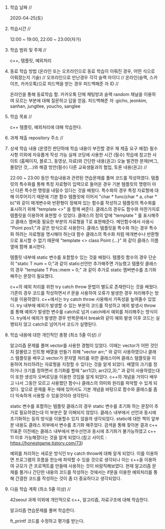 1. 학습 날짜 // 

    2020-04-25(토)

2. 학습시간 // 

    12:00 ~ 19:00, 22:00 ~ 23:00(자가)

3. 학습 범위 및 주제 // 
    
    c++, 템플릿, 예외처리

4. 동료 학습 방법 (온라인 또는 오프라인으로 동료 학습이 이뤄진 경우, 어떤 식으로 이뤄졌는지 기술) // 오프라인으로 만난경우 각각 슬랙 아이디 // 온라인(슬랙, 스카이프, 카카오톡)으로 피드백을 받는 경우 피드백해준 자 ID // 

    온라인을 통해 동료학습 함. 카카오톡 단체 채팅방과 슬랙 random 채널을 이용하여 모르는 부분에 대해 질문하고 답을 얻음. 피드백해준 자 :gicho, jeonkim, sanhan, jungtlee, youcho, sanglee

5. 학습 목표 //

    c++ 템플릿, 예외처리에 대해 학습한다.
    
6. 과제 제출 repository 주소 // 
    
    
    
7. 상세 학습 내용 (운영진 판단하에 학습 내용이 부진할 경우 재 제출 요구 예정) 필수사항 이외에 자유롭게 작성 가능 실제 코딩에 사용한 시간 (필수) 학습에 참고한 사이트 (홈페이지, 블로그, 동영상, 자료)와 간단한 내용(권고) 오늘 발견한 문제(버그, 몰랐던 것,...)와 해결 방안(필수) 다른 교육생들과의 협업, 토론 내용(권고) //
    
    22:00 ~ 23:00 동안 학습내용과 관련된 연습문제를 풀며 코드를 작성하였다. 
    템플릿의 특수화를 통해 특정 자료형이 입력으로 들어온 경우 기본 템플릿의 명령이 아닌 다른 특수한 명령을 내릴수 있다는 것을 배웠다. 특수화의 경우 특정 자료형에 대해 이루어지기 때문에 기본 함수 템플릿에 이어서 "char * func(char * a, char * b)"와 같이 매개변수와 반환형이 정해져 있는 함수를 작성하고 템플릿의 특수화를 표시하기 위해 "template <>" 을 함께 써준다. 클래스의 경우도 함수와 마찬가지로 템플릿을 이용하여 표현할 수 있었다. 클래스의 정의 앞에 "template <typename T>" 를 표시해주고 클래스 멤버중 필요한 부분의 자료형을 T로 표현해준다. 메인함수에서 사용시 "Point <int> pos1;"과 같은 방식으로 사용한다. 클래스 템플릿을 특수화 하는 경우 특수화 하려는 자료형을 명시해야 하는대 함수 클래스의 특수화 처럼 매개변수나 반환형으로 표시할 수 없기 때문에 "template <> class Point <int> {...}" 와 같이 클래스 이름 옆에 함께 표시한다. 
    
    템플릿 내부에 static 변수를 포함할수 있는 것을 배웠다. 템플릿 함수의 경우 단순히 "static T num = 0;"과 같이 static선언만 추가해주면 가능했고 템플릿 클래스의 경우 "template <typename T> T Pos<T>::mem = 0;" 과 같이 추가로 static 멤버변수를 초기화해주는 문장이 필요했다.
    
    c++의 예외 처리를 위한 try catch throw 문법이 별도로 존재한다는 것을 배웠다. 기존의 경우 코드를 작성하면서 if 문을 사용하여 오류가 발생한 경우 처리해주는 방식을 이용하였다. c++에서는 try catch throw 사용해서 가독성을 높여줄수 있었다. try 내부에 예외가 발생할 수 있는 부분의 코드를 작성하고 예외 발생시 throw를 통해 예외가 발생한 변수를 catch로 넘겨 catch에서 예외를 처리해주는 방식이다. try에서 예외가 발생한 경우 반복문에서 break와 같이 예외 발생 이후 코드는 실행되지 않고 catch로 넘어가서 코드가 실행된다. 
    
8. 학습 내용에 대한 개인적인 총평 (최소 5줄 이상) //
    
    알고리즘 문제를 풀며 vector를 사용한 경험이 있었다. 이때는 vector가 어떤 것인지 잘몰랐고 인트형 배열을 만들기 위해 "vector <int> arr;" 와 같이 사용하였으나 클래스 템플릿을 배우고 vector가 문자열 처리를 위한 클래스이며 클래스 템플릿을 이용하여 처리하려는 자료형을 지정할 수 있다는 것을 알게 되었다. 배열의 크기를 정하거나 크기를 정하면서 초기화를 할때 "arr1(2); arr2(2,3);" 과 같이 사용하였는대 이 또한 생성자 오버로딩을 이용한 것임을 알게 되었다. c++의 개념을 거의다 배우고 나서 그동안 모르고 사용했던 함수나 클래스의 의미와 원리를 파악할 수 있게 되었다. 앞으로 문제를 푸는 때에 있어서도 기본 개념을 바탕으로 함수와 클래스를 좀 더 익숙하게 사용할 수 있을것이라 생각된다.
    
    static 변수를 포함하는 템플릿 클래스의 경우 static 변수를 초기화 하는 문장이 추가로 필요하였는대 이 부분은 잘 이해되지 않았다. 클래스 내부에서 선언과 동시에 초기화하는 등의 방식을 이용할수 있지 않을까 생각되었다. static에 대한 책의 앞부분 내용도 클래스 외부에서 변수를 초기화 해주었다. 검색을 통해 찾아본 결과 c++ 11표준 이전에는 클래스 내부에서 변수선언과 동시에 초기화가 불가능하였고 c++ 11 이후 가능해졌다는 것을 알게 되었다.(참고 사이트 : https://honestgame.tistory.com/73)
    
    예외를 처리하는 새로운 방식인 try catch throw에 대해 알게 되었다. 이를 이용하면 프로그램의 흐름을 한눈에 파악할 수 있을 것으로 생각되나 이는 c++을 이용하여 규모가 큰 프로젝트를 만들때 사용하는 것이 바람직해보였다. 현재 알고리즘 문제를 풀거나 간단한 내용의 코드를 작성하는 것에서는 if문을 이용한 예외처리를 통해 간결한 코드를 작성하는 것이 좀 더 중요하다고 생각되었다.
    
9. 다음 학습 계획 (최소 5줄 이상) // 
    
    42seoul 과제 이외에 개인적으로 c++, 알고리즘, 자료구조에 대해 학습한다.
    
    알고리즘 연습문제를 풀며 학습한다.
    
    ft_printf 코드를 수정하고 평가를 받는다.
    